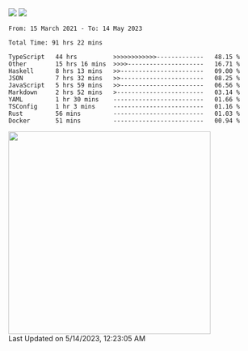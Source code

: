 <div>
  <img src="https://github-readme-stats.vercel.app/api?username=naporin0624&count_private=true&show_icons=true" />
  <img src="https://github-readme-stats.vercel.app/api/top-langs/?username=naporin0624&layout=compact&hide=css" />
  <!--START_SECTION:waka-->

```text
From: 15 March 2021 - To: 14 May 2023

Total Time: 91 hrs 22 mins

TypeScript   44 hrs          >>>>>>>>>>>>-------------   48.15 %
Other        15 hrs 16 mins  >>>>---------------------   16.71 %
Haskell      8 hrs 13 mins   >>-----------------------   09.00 %
JSON         7 hrs 32 mins   >>-----------------------   08.25 %
JavaScript   5 hrs 59 mins   >>-----------------------   06.56 %
Markdown     2 hrs 52 mins   >------------------------   03.14 %
YAML         1 hr 30 mins    -------------------------   01.66 %
TSConfig     1 hr 3 mins     -------------------------   01.16 %
Rust         56 mins         -------------------------   01.03 %
Docker       51 mins         -------------------------   00.94 %
```

<!--END_SECTION:waka-->
  
  <!--START_SECTION:lapras-card-->
<a href="https://lapras.com/public/CDQE7TF" target="_blank" rel="noopener noreferrer"><img src="https://lapras-card-generator.vercel.app/api/svg?e=3.56&b=3.48&i=3.5&b1=%23232323&b2=%236d6d6d&i1=%23212121&i2=%23818181&l=ja" width="400" ></a>  
Last Updated on 5/14/2023, 12:23:05 AM
<!--END_SECTION:lapras-card-->
</div>
